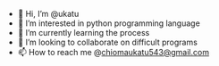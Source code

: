 - 👋 Hi, I’m @ukatu
- 👀 I’m interested in python programming language
- 🌱 I’m currently learning the process
- 💞️ I’m looking to collaborate on difficult programs
- 📫 How to reach me @chiomaukatu543@gmail.com

<!---
ukatu/ukatu is a ✨ special ✨ repository because its `README.md` (this file) appears on your GitHub profile.
You can click the Preview link to take a look at your changes.
--->
